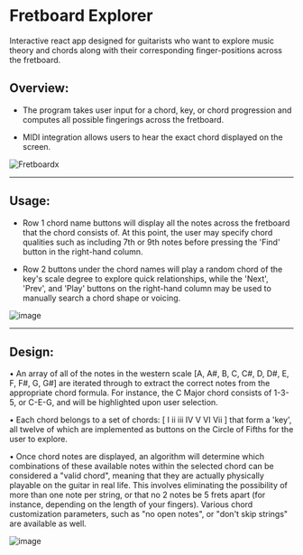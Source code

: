 # Fretboard Explorer
Interactive react app designed for guitarists who want to explore music theory and chords along with their corresponding finger-positions across the fretboard.

## Overview:

- The program takes user input for a chord, key, or chord progression and computes all possible fingerings across the fretboard.

- MIDI integration allows users to hear the exact chord displayed on the screen.

![Fretboardx](https://github.com/user-attachments/assets/c3515850-8987-48e9-89f7-4e2d84e0c55b)

---

## Usage: 
- Row 1 chord name buttons will display all the notes across the fretboard that the chord consists of. At this point, the user may specify chord qualities such as including 7th or 9th notes before pressing the 'Find' button in the right-hand column.   

- Row 2 buttons under the chord names will play a random chord of the key's scale degree to explore quick relationships, while the 'Next', 'Prev', and 'Play' buttons on the right-hand column may be used to manually search a chord shape or voicing.

![image](https://github.com/user-attachments/assets/44774bcd-434e-4faf-bea0-37ddf467547b)

---

## Design:

• An array of all of the notes in the western scale [A, A#, B, C, C#, D, D#, E, F, F#, G, G#] are iterated through to extract the correct notes from the appropriate chord formula. For instance, the C Major chord consists of 1-3-5, or C-E-G, and will be highlighted upon user selection.

• Each chord belongs to a set of chords: [ I ii iii IV V VI Vii ] that form a 'key', all twelve of which are implemented as buttons on the Circle of Fifths for the user to explore.

• Once chord notes are displayed, an algorithm will determine which combinations of these available notes within the selected chord can be considered a "valid chord", meaning that they are actually physically playable on the guitar in real life. This involves eliminating the possibility of more than one note per string, or that no 2 notes be 5 frets apart (for instance, depending on the length of your fingers). Various chord customization parameters, such as "no open notes", or "don't skip strings" are available as well.

![image](https://github.com/user-attachments/assets/ae259107-9a44-4978-a5e8-812b6b81cd02)
